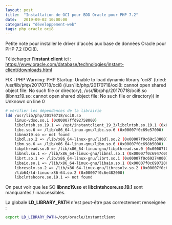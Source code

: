 ```yaml
---
layout: post
title:  "Installation de OCI pour BDD Oracle pour PHP 7.2"
date:   2019-09-02 10:00:00
categories: "développement-web"
tags: php oracle oci8
---
```


Petite note pour installer le driver d'accès aux base de données Oracle pour PHP 7.2 (OCI8).


Télécharger l'**instant client** ici : https://www.oracle.com/database/technologies/instant-client/downloads.html


FIX :
PHP Warning:  PHP Startup: Unable to load dynamic library 'oci8' (tried: /usr/lib/php/20170718/oci8 (/usr/lib/php/20170718/oci8: cannot open shared object file: No such file or directory), /usr/lib/php/20170718/oci8.so (libnnz19.so: cannot open shared object file: No such file or directory)) in Unknown on line 0

```bash
# vérifier les dépendances de la librairie
ldd /usr/lib/php/20170718/oci8.so
	linux-vdso.so.1 (0x00007ffd92758000)
	libclntsh.so.19.1 => /opt/instantclient_19_3/libclntsh.so.19.1 (0x00007f0c6a248000)
	libc.so.6 => /lib/x86_64-linux-gnu/libc.so.6 (0x00007f0c69e57000)
	libnnz19.so => not found
	libdl.so.2 => /lib/x86_64-linux-gnu/libdl.so.2 (0x00007f0c69c53000)
	libm.so.6 => /lib/x86_64-linux-gnu/libm.so.6 (0x00007f0c698b5000)
	libpthread.so.0 => /lib/x86_64-linux-gnu/libpthread.so.0 (0x00007f0c69696000)
	libnsl.so.1 => /lib/x86_64-linux-gnu/libnsl.so.1 (0x00007f0c6947c000)
	librt.so.1 => /lib/x86_64-linux-gnu/librt.so.1 (0x00007f0c69274000)
	libaio.so.1 => /lib/x86_64-linux-gnu/libaio.so.1 (0x00007f0c69072000)
	libresolv.so.2 => /lib/x86_64-linux-gnu/libresolv.so.2 (0x00007f0c68e57000)
	/lib64/ld-linux-x86-64.so.2 (0x00007f0c6e482000)
	libclntshcore.so.19.1 => not found
```

On peut voir que les SO **libnnz19.so** et **libclntshcore.so.19.1** sont manquantes / inaccessibles.

La globale **LD_LIBRARY_PATH** n'est peut-être pas correctement renseignée : 

```bash
export LD_LIBRARY_PATH=/opt/oracle/instantclient
```
